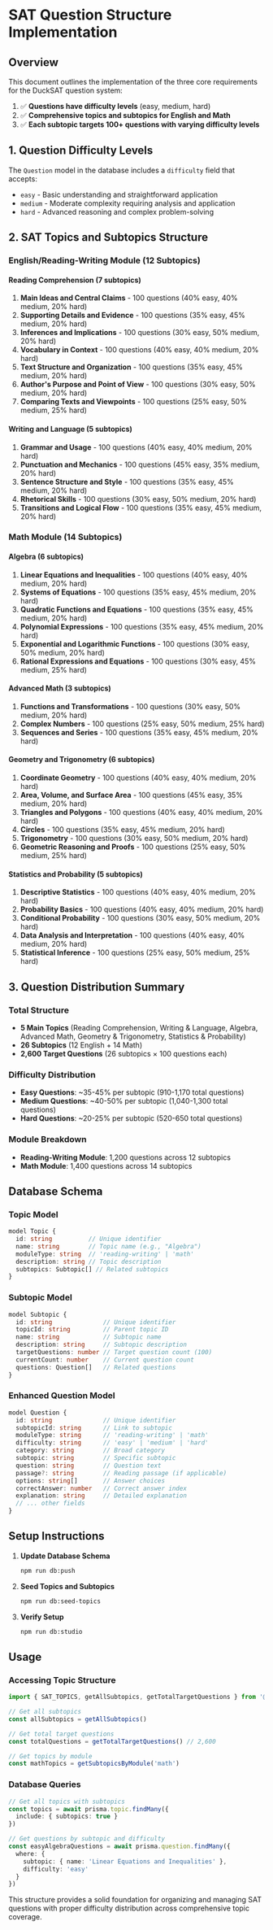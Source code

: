 # SAT Question Structure Implementation

## Overview

This document outlines the implementation of the three core requirements for the DuckSAT question system:

1. ✅ **Questions have difficulty levels** (easy, medium, hard)
2. ✅ **Comprehensive topics and subtopics for English and Math**
3. ✅ **Each subtopic targets 100+ questions with varying difficulty levels**

## 1. Question Difficulty Levels

The `Question` model in the database includes a `difficulty` field that accepts:
- `easy` - Basic understanding and straightforward application
- `medium` - Moderate complexity requiring analysis and application
- `hard` - Advanced reasoning and complex problem-solving

## 2. SAT Topics and Subtopics Structure

### English/Reading-Writing Module (12 Subtopics)

#### Reading Comprehension (7 subtopics)
1. **Main Ideas and Central Claims** - 100 questions (40% easy, 40% medium, 20% hard)
2. **Supporting Details and Evidence** - 100 questions (35% easy, 45% medium, 20% hard)
3. **Inferences and Implications** - 100 questions (30% easy, 50% medium, 20% hard)
4. **Vocabulary in Context** - 100 questions (40% easy, 40% medium, 20% hard)
5. **Text Structure and Organization** - 100 questions (35% easy, 45% medium, 20% hard)
6. **Author's Purpose and Point of View** - 100 questions (30% easy, 50% medium, 20% hard)
7. **Comparing Texts and Viewpoints** - 100 questions (25% easy, 50% medium, 25% hard)

#### Writing and Language (5 subtopics)
1. **Grammar and Usage** - 100 questions (40% easy, 40% medium, 20% hard)
2. **Punctuation and Mechanics** - 100 questions (45% easy, 35% medium, 20% hard)
3. **Sentence Structure and Style** - 100 questions (35% easy, 45% medium, 20% hard)
4. **Rhetorical Skills** - 100 questions (30% easy, 50% medium, 20% hard)
5. **Transitions and Logical Flow** - 100 questions (35% easy, 45% medium, 20% hard)

### Math Module (14 Subtopics)

#### Algebra (6 subtopics)
1. **Linear Equations and Inequalities** - 100 questions (40% easy, 40% medium, 20% hard)
2. **Systems of Equations** - 100 questions (35% easy, 45% medium, 20% hard)
3. **Quadratic Functions and Equations** - 100 questions (35% easy, 45% medium, 20% hard)
4. **Polynomial Expressions** - 100 questions (35% easy, 45% medium, 20% hard)
5. **Exponential and Logarithmic Functions** - 100 questions (30% easy, 50% medium, 20% hard)
6. **Rational Expressions and Equations** - 100 questions (30% easy, 45% medium, 25% hard)

#### Advanced Math (3 subtopics)
1. **Functions and Transformations** - 100 questions (30% easy, 50% medium, 20% hard)
2. **Complex Numbers** - 100 questions (25% easy, 50% medium, 25% hard)
3. **Sequences and Series** - 100 questions (35% easy, 45% medium, 20% hard)

#### Geometry and Trigonometry (6 subtopics)
1. **Coordinate Geometry** - 100 questions (40% easy, 40% medium, 20% hard)
2. **Area, Volume, and Surface Area** - 100 questions (45% easy, 35% medium, 20% hard)
3. **Triangles and Polygons** - 100 questions (40% easy, 40% medium, 20% hard)
4. **Circles** - 100 questions (35% easy, 45% medium, 20% hard)
5. **Trigonometry** - 100 questions (30% easy, 50% medium, 20% hard)
6. **Geometric Reasoning and Proofs** - 100 questions (25% easy, 50% medium, 25% hard)

#### Statistics and Probability (5 subtopics)
1. **Descriptive Statistics** - 100 questions (40% easy, 40% medium, 20% hard)
2. **Probability Basics** - 100 questions (40% easy, 40% medium, 20% hard)
3. **Conditional Probability** - 100 questions (30% easy, 50% medium, 20% hard)
4. **Data Analysis and Interpretation** - 100 questions (40% easy, 40% medium, 20% hard)
5. **Statistical Inference** - 100 questions (25% easy, 50% medium, 25% hard)

## 3. Question Distribution Summary

### Total Structure
- **5 Main Topics** (Reading Comprehension, Writing & Language, Algebra, Advanced Math, Geometry & Trigonometry, Statistics & Probability)
- **26 Subtopics** (12 English + 14 Math)
- **2,600 Target Questions** (26 subtopics × 100 questions each)

### Difficulty Distribution
- **Easy Questions**: ~35-45% per subtopic (910-1,170 total questions)
- **Medium Questions**: ~40-50% per subtopic (1,040-1,300 total questions)
- **Hard Questions**: ~20-25% per subtopic (520-650 total questions)

### Module Breakdown
- **Reading-Writing Module**: 1,200 questions across 12 subtopics
- **Math Module**: 1,400 questions across 14 subtopics

## Database Schema

### Topic Model
```typescript
model Topic {
  id: string          // Unique identifier
  name: string        // Topic name (e.g., "Algebra")
  moduleType: string  // 'reading-writing' | 'math'
  description: string // Topic description
  subtopics: Subtopic[] // Related subtopics
}
```

### Subtopic Model
```typescript
model Subtopic {
  id: string              // Unique identifier
  topicId: string         // Parent topic ID
  name: string            // Subtopic name
  description: string     // Subtopic description
  targetQuestions: number // Target question count (100)
  currentCount: number    // Current question count
  questions: Question[]   // Related questions
}
```

### Enhanced Question Model
```typescript
model Question {
  id: string              // Unique identifier
  subtopicId: string      // Link to subtopic
  moduleType: string      // 'reading-writing' | 'math'
  difficulty: string      // 'easy' | 'medium' | 'hard'
  category: string        // Broad category
  subtopic: string        // Specific subtopic
  question: string        // Question text
  passage?: string        // Reading passage (if applicable)
  options: string[]       // Answer choices
  correctAnswer: number   // Correct answer index
  explanation: string     // Detailed explanation
  // ... other fields
}
```

## Setup Instructions

1. **Update Database Schema**
   ```bash
   npm run db:push
   ```

2. **Seed Topics and Subtopics**
   ```bash
   npm run db:seed-topics
   ```

3. **Verify Setup**
   ```bash
   npm run db:studio
   ```

## Usage

### Accessing Topic Structure
```typescript
import { SAT_TOPICS, getAllSubtopics, getTotalTargetQuestions } from '@/data/sat-topics'

// Get all subtopics
const allSubtopics = getAllSubtopics()

// Get total target questions
const totalQuestions = getTotalTargetQuestions() // 2,600

// Get topics by module
const mathTopics = getSubtopicsByModule('math')
```

### Database Queries
```typescript
// Get all topics with subtopics
const topics = await prisma.topic.findMany({
  include: { subtopics: true }
})

// Get questions by subtopic and difficulty
const easyAlgebraQuestions = await prisma.question.findMany({
  where: {
    subtopic: { name: 'Linear Equations and Inequalities' },
    difficulty: 'easy'
  }
})
```

This structure provides a solid foundation for organizing and managing SAT questions with proper difficulty distribution across comprehensive topic coverage.

